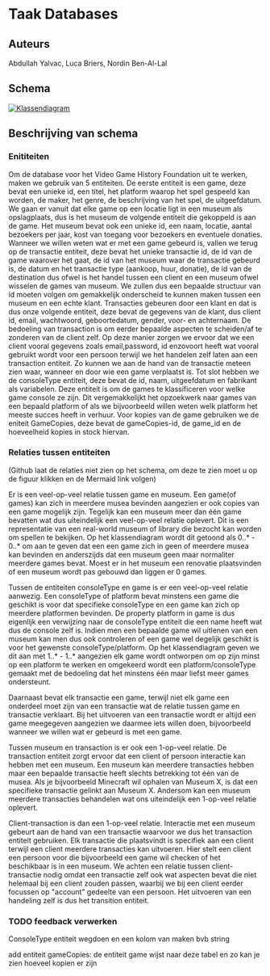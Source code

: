 # Taak Databases
## Auteurs
Abdullah Yalvac,
Luca Briers,
Nordin Ben-Al-Lal

## Schema  

[![Klassendiagram](https://mermaid.ink/img/pako:eNqFVE1v2zAM_SuCjkMaxI6dD2PYYWk3DFi3Acllg4FBs-lUqC0ZktwtC_LfS8tOLDloGx8iPVLk4yOlI81kDjShWcm0vuVsr1iVipwryAyXgnzcpcLayGdWATmmguDvqxR7QvaI_OZ5B22N4ggabkrwkLpkppCq8sAcnqCEWqoOvRNNRfYgFIy8dKZ43RLp8FtmgCg8yTS0a-f01jDTaNIhXBhipGHlRtYcdCpO5yruGw3o7dVRWWxcicDqPKCUGRuotCmeuOZGKv0D1E9gfS1FKZkhIIxiIoNPAC6cS2FjtESR05nVDn016xR3qZkBv9CzBk96i4yKsEo5x0dqOZbdoQYnDmpueEfSBnNYbkqOZfnaZRYba0egYrz0oRpD_JXK5Uf-cGUeBmpnV5yEHJSPXbWDFFxp883Cl_ZuUFpZQluTxzMb8Df7XDHRFKhNo84crsfOUaW9F92YHUcN6tBXGtfOEKtkI8z3onP-IrZGZo82gb1wKQ1SSt7f3HzA5Ww6fYe7IePFqbf4ft2sp8IVBeN5rsEQMhXuGL6U-MrLD-ekfcuvHyfSStl-dEIrUDg4Ob5HVsuUmgfAlDTBZc7UY0pRGfRjjZHbg8hoUrBSw4Q2dY596d-vC1oz8UtK3BvVdFuaHOk_mkTxNAjn83UUBst5EK_DCT3QJIinq1W0iKJlNFvMwmV8mtD_9vxsug7iYBGt4_UqXIVBhAcgb-_-ff98tn9nGnfW0rM4PQPQq8Sh?type=png)](https://mermaid.live/edit#pako:eNqFVE1v2zAM_SuCjkMaxI6dD2PYYWk3DFi3Acllg4FBs-lUqC0ZktwtC_LfS8tOLDloGx8iPVLk4yOlI81kDjShWcm0vuVsr1iVipwryAyXgnzcpcLayGdWATmmguDvqxR7QvaI_OZ5B22N4ggabkrwkLpkppCq8sAcnqCEWqoOvRNNRfYgFIy8dKZ43RLp8FtmgCg8yTS0a-f01jDTaNIhXBhipGHlRtYcdCpO5yruGw3o7dVRWWxcicDqPKCUGRuotCmeuOZGKv0D1E9gfS1FKZkhIIxiIoNPAC6cS2FjtESR05nVDn016xR3qZkBv9CzBk96i4yKsEo5x0dqOZbdoQYnDmpueEfSBnNYbkqOZfnaZRYba0egYrz0oRpD_JXK5Uf-cGUeBmpnV5yEHJSPXbWDFFxp883Cl_ZuUFpZQluTxzMb8Df7XDHRFKhNo84crsfOUaW9F92YHUcN6tBXGtfOEKtkI8z3onP-IrZGZo82gb1wKQ1SSt7f3HzA5Ww6fYe7IePFqbf4ft2sp8IVBeN5rsEQMhXuGL6U-MrLD-ekfcuvHyfSStl-dEIrUDg4Ob5HVsuUmgfAlDTBZc7UY0pRGfRjjZHbg8hoUrBSw4Q2dY596d-vC1oz8UtK3BvVdFuaHOk_mkTxNAjn83UUBst5EK_DCT3QJIinq1W0iKJlNFvMwmV8mtD_9vxsug7iYBGt4_UqXIVBhAcgb-_-ff98tn9nGnfW0rM4PQPQq8Sh)


## Beschrijving van schema
### Enititeiten
Om de database voor het Video Game History Foundation uit te werken, maken we gebruik van 5 entiteiten. De eerste entiteit is een game, deze bevat een unieke id, een titel, het platform waarop het spel gespeeld kan worden, de maker, het genre, de beschrijving van het spel, de uitgeefdatum. We gaan er vanuit dat elke game op een locatie ligt in een museum als opslagplaats, dus is het museum de volgende entiteit die gekoppeld is aan de game. Het museum bevat ook een unieke id, een naam, locatie, aantal bezoekers per jaar, kost van toegang voor bezoekers en eventuele donaties. Wanneer we willen weten wat er met een game gebeurd is, vallen we terug op de transactie entiteit, deze bevat het unieke transactie id, de id van de game waarover het gaat, de id van het museum waar de transactie gebeurd is, de datum en het transactie type (aankoop, huur, donatie), de id van de destination dus ofwel is het handel tussen een client en een museum ofwel wisselen de games van museum. We zullen dus een bepaalde structuur van id moeten volgen om gemakkelijk onderscheid te kunnen maken tussen een museum en een echte klant. Transacties gebeuren door een klant en dat is dus onze volgende entiteit, deze bevat de gegevens van de klant, dus client id, email, wachtwoord, geboortedatum, gender, voor- en achternaam. De bedoeling van transaction is om eerder bepaalde aspecten te scheiden/af te zonderen van de client zelf. Op deze manier zorgen we ervoor dat we een client vooral gegevens zoals email,password, id enzovoort heeft wat vooral gebruikt wordt voor een persoon terwijl we het handelen zelf laten aan een transaction entiteit. Zo kunnen we aan de hand van de transactie meteen zien waar, wanneer en door wie een game verplaatst is. Tot slot hebben we de consoleType entiteit, deze bevat de id, naam, uitgeefdatum en fabrikant als variabelen. Deze entiteit is om de games te klassificeren voor welke game console ze zijn. Dit vergemakkelijkt het opzoekwerk naar games van een bepaald platform of als we bijvoorbeeld willen weten welk platform het meeste succes heeft in verhuur. Voor kopies van de game gebruiken we de eniteit GameCopies, deze bevat de gameCopies-id, de game_id en de hoeveelheid kopies in stock hiervan.

### Relaties tussen entiteiten 
(Github laat de relaties niet zien op het schema, om deze te zien moet u op de figuur klikken en de Mermaid link volgen)

Er is een veel-op-veel relatie tussen game en museum. Een game(of games) kan zich in meerdere musea bevinden aangezien er ook copies van een game mogelijk zijn. Tegelijk kan een museum meer dan één game bevatten wat dus uiteindelijk een veel-op-veel relatie oplevert. Dit is een representatie van een real-world museum of library die bezocht kan worden om spellen te bekijken. Op het klassendiagram wordt dit getoond als 0..* - 0..* om aan te geven dat een een game zich in geen of meerdere musea kan bevinden en anderszijds dat een museum geen maar normaliter meerdere games bevat. Moest er in het museum een renovatie plaatsvinden of een museum wordt pas gebouwd dan liggen er 0 games.

Tussen de entiteiten consoleType en game is er een veel-op-veel relatie aanwezig. Een consoleType of platform bevat minstens een game die geschikt is voor dat specifieke consoleType en een game kan zich op meerdere platformen bevinden. De property platform in game is dus eigenlijk een verwijzing naar de consoleType entiteit die een name heeft wat dus de console zelf is. Indien men een bepaalde game wil uitlenen van een museum kan men dus ook controleren of een game wel degelijk geschikt is voor het gewenste consoleType/platform. Op het klassendiagram geven we dit aan met 1..* - 1..* aangezien elk game wordt ontworpen om op zijn minst op een platform te werken en omgekeerd wordt een platform/consoleType gemaakt met de bedoeling dat het minstens één maar liefst meer games ondersteunt.

Daarnaast bevat elk transactie een game, terwijl niet elk game een onderdeel moet zijn van een transactie wat de relatie tussen game en transactie verklaart. Bij het uitvoeren van een transactie wordt er altijd een game meegegeven aangezien we daarmee iets willen doen, bijvoorbeeld wanneer we willen wat er gebeurd is met een game.

Tussen museum en transaction is er ook een 1-op-veel relatie. De transaction entiteit zorgt ervoor dat een client of persoon interactie kan hebben met een museum. Een museum kan meerdere transacties hebben maar een bepaalde transactie heeft slechts betrekking tot één van de musea. Als je bijvoorbeeld Minecraft wil ophalen van Museum X, is dat een specifieke transactie gelinkt aan Museum X. Andersom kan een museum meerdere transacties behandelen wat ons uiteindelijk een 1-op-veel relatie oplevert. 

Client-transaction is dan een 1-op-veel relatie. Interactie met een museum gebeurt aan de hand van een transactie waarvoor we dus het transaction entiteit gebruiken. Elk transactie die plaatsvindt is specifiek aan een client terwijl een client meerdere transacties kan uitvoeren. Hier stelt een client een persoon voor die bijvoorbeeld een game wil checken of het beschikbaar is in een museum. We achten een relatie tussen client-transactie nodig omdat een transactie zelf ook wat aspecten bevat die niet helemaal bij een client zouden passen, waarbij we bij een client eerder focussen op "account" gedeelte van een persoon. Het uitvoeren van een handeling zelf is dus het transition entiteit.


### TODO feedback verwerken

ConsoleType entiteit wegdoen en een kolom van maken bvb string

add entiteit gameCopies: de entiteit game wijst naar deze tabel en zo kan je zien hoeveel kopien er zijn
